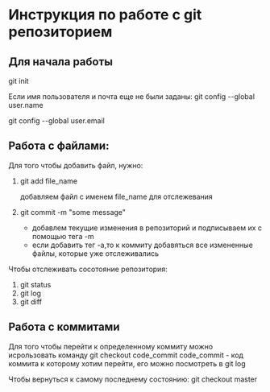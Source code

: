 # Инструкция по работе с git репозиторием

## Для начала работы
git init

Если имя пользователя и почта еще не были заданы:
git config --global user.name

git config --global user.email


## Работа с файлами:
Для того чтобы добавить файл, нужно:
1. git add file_name

    добавляем файл с именем file_name для отслежевания
2. git commit -m "some message"

    * добавлем текущие изменения в репозиторий и подписываем их с помощью тега -m
    * если добавить тег -a,то к коммиту добавяться все измененные файлы, которые уже отслеживались

Чтобы отслеживать сосотояние репозитория:
1. git status
2. git log
3. git diff


## Работа с коммитами
Для того чтобы перейти к определенному коммиту можно исрользовать команду
git checkout code_commit
    code_commit - код коммита к которому хотим перейти, его можно посмотреть в git log

Чтобы вернуться к самому последнему состоянию:
git checkout master
